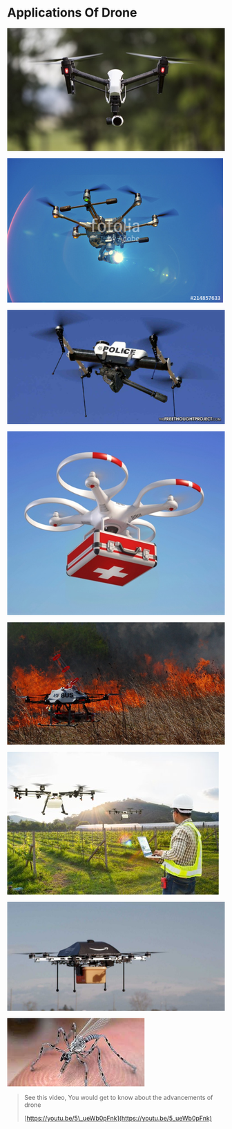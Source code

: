 # Applications Of Drone

![Aerial Photo And Video](.gitbook/assets/aerial-photo-and-video.jpg)

![Mapping And Surveillance](.gitbook/assets/mapping-and-surveillance.jpg)

![Weapons](.gitbook/assets/weapons.jpg)

![Disaster Management](.gitbook/assets/disaster-management.jpg)

![Fire Assistance](.gitbook/assets/fire-assistance.jpg)

![Agriculture](.gitbook/assets/agriculture.jpg)

![Delivery](.gitbook/assets/delivery.jpg)

![Spy Drone](.gitbook/assets/spy-drone.jpg)

> See this video, You would get to know about the advancements of drone
>
> [https://youtu.be/5\_ueWb0pFnk](https://youtu.be/5_ueWb0pFnk)



